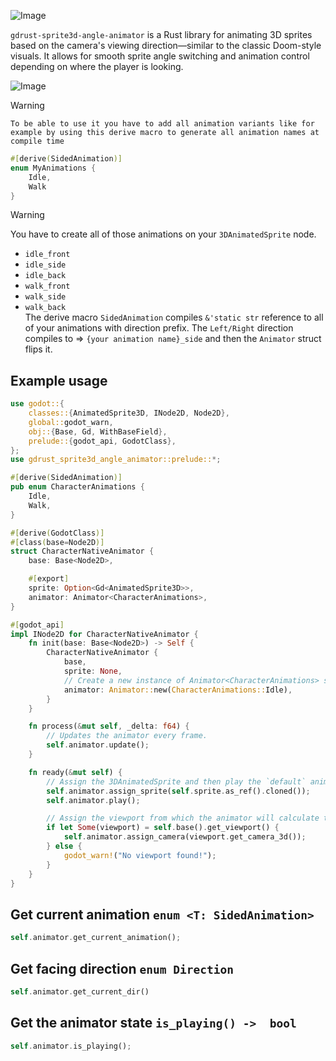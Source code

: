 ![Image](https://github.com/user-attachments/assets/9a0f8d6e-c7b0-4fda-9b00-d52502d2be8a)

`gdrust-sprite3d-angle-animator` is a Rust library for animating 3D sprites based on the camera's viewing direction—similar to the classic Doom-style visuals. It allows for smooth sprite angle switching and animation control depending on where the player is looking.

![Image](https://github.com/Just-a-Jason/gdrust-sprite3d-angle-animator/blob/main/preview.gif)

> [!WARNING]
> `To be able to use it you have to add all animation variants like for example by using this derive macro to generate all animation names at compile time`

```rs
#[derive(SidedAnimation)]
enum MyAnimations {
    Idle,
    Walk
}
```

> [!WARNING]
> You have to create all of those animations on your `3DAnimatedSprite` node.
>
> - `idle_front`
> - `idle_side`
> - `idle_back`
> - `walk_front`
> - `walk_side`
> - `walk_back` \
>   The derive macro `SidedAnimation` compiles `&'static str` reference to all of your animations with direction prefix.
>   The `Left/Right` direction compiles to => `{your animation name}_side` and then the `Animator` struct flips it.

## Example usage

```rs
use godot::{
    classes::{AnimatedSprite3D, INode2D, Node2D},
    global::godot_warn,
    obj::{Base, Gd, WithBaseField},
    prelude::{godot_api, GodotClass},
};
use gdrust_sprite3d_angle_animator::prelude::*;

#[derive(SidedAnimation)]
pub enum CharacterAnimations {
    Idle,
    Walk,
}

#[derive(GodotClass)]
#[class(base=Node2D)]
struct CharacterNativeAnimator {
    base: Base<Node2D>,

    #[export]
    sprite: Option<Gd<AnimatedSprite3D>>,
    animator: Animator<CharacterAnimations>,
}

#[godot_api]
impl INode2D for CharacterNativeAnimator {
    fn init(base: Base<Node2D>) -> Self {
        CharacterNativeAnimator {
            base,
            sprite: None,
            // Create a new instance of Animator<CharacterAnimations> struct with a default animation.
            animator: Animator::new(CharacterAnimations::Idle),
        }
    }

    fn process(&mut self, _delta: f64) {
        // Updates the animator every frame.
        self.animator.update();
    }

    fn ready(&mut self) {
        // Assign the 3DAnimatedSprite and then play the `default` animation.
        self.animator.assign_sprite(self.sprite.as_ref().cloned());
        self.animator.play();

        // Assign the viewport from which the animator will calculate the direction from.
        if let Some(viewport) = self.base().get_viewport() {
            self.animator.assign_camera(viewport.get_camera_3d());
        } else {
            godot_warn!("No viewport found!");
        }
    }
}
```

## Get current animation `enum <T: SidedAnimation>`

```rs
self.animator.get_current_animation();
```

## Get facing direction `enum Direction`

```rs
self.animator.get_current_dir()
```

## Get the animator state `is_playing() ->  bool`

```rs
self.animator.is_playing();
```

